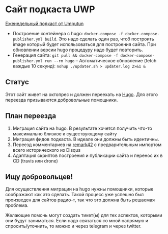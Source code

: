 # Сайт подкаста UWP 

[Еженедельный подкаст от Umputun](https://podcast.umputun.com)

- Построение контейнера с hugo: `docker-compose -f docker-compose-publisher.yml build`. Это надо сделать один раз, чтоб построить image который будет использоваться для построения сайта. При обновлении версии hugo процедуру надо будет повторить.
- Генерация сайта: `git pull && docker-compose -f docker-compose-publisher.yml run --rm hugo`
– Автоматическое обновление (fetch каждые 10 секунд): `nohup ./updater.sh > updater.log 2>&1 &`
## Статус

Этот сайт живет на октопрес и должен переехать на [Hugo](https://github.com/gohugoio/hugo). Для этого переезда призываются добровольные помощники.

## План переезда

1. Миграция сайта на hugo. В результате хочется получить что-то максимально близкое к существующему сайту
2. Миграция фидов подкаста. В идеале они должны быть идентичны.
3. Переезд комментариев на [remark42](https://github.com/umputun/remark) с предварительным импортом всего исторического из Disqus
4. Адаптация скриптов построения и публикации сайта и перенос их в CD (travis или drone)

## Ищу добровольцев!

Для осуществления миграции на hugo нужны помощники, которые соображают как это сделать. Такой процесс уже успешно был произведен для сайтов радио-т, так что это должна быть решаемая проблема.

Желающие помочь могут создать тикет(ы) для тех аспектов, которыми они будут заниматься. Если надо связаться со мной напрямую и спросить/уточнить, то можно и через telegram и через twitter.



